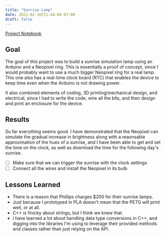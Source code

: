 ```yaml
---
title: "Sunrise Lamp"
date: 2021-02-16T21:44:04-07:00
draft: false
---
```


[Project Notebook](https://www.notion.so/misjifmaker/Sunrise-Lamp-8e684bea1ca04073b2b56d4762c15349)

## Goal

The goal of this project was to build a sunrise simulation lamp using an Arduino and a Neopixel ring. This is essentially a proof of concept, since I would probably want to use a much bigger Neopixel ring for a real lamp. This one also has a real-time clock board (RTC) that enables the device to keep time even when the Arduino is not drawing power.

It also combined elements of coding, 3D printing/mechanical design, and electrical, since I had to write the code, wire all the bits, and then design and print an enclosure for the device.

## Results

So far everything seems good. I have demonstrated that the Neopixel can simulate the gradual increase in brightness along with a reaonsable approximation of the hues of a sunrise, and I have been able to get and set the time on the clock, as well as download the time for the following day's sunrise.

- [ ] Make sure that we can trigger the sunrise with the clock settings
- [ ] Connect all the wires and install the Neopixel in its bulb

## Lessons Learned

- There is a reason that Phillips charges $200 for their sunrise lamps.
- Just because I prototyped in PLA doesn't mean that the PETG will print well, or at all.
- C++ is finicky about strings, but I think we knew that.
- I have learned a lot about handling data type conversions in C++, and digging into the libraries I'm using to leverage their provided methods and classes rather than just relying on the API.



